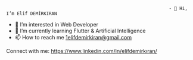                                                                  - 👋 Hi, I’m Elif DEMİRKIRAN
- 👀 I’m interested in Web Developer
- 🌱 I’m currently learning Flutter & Artificial Intelligence
- 📫 How to reach me 1elifdemirkiran@gmail.com

Connect with me:
https://www.linkedin.com/in/elifdemirkıran/


  
<!---
elifdemirkiran/elifdemirkiran is a ✨ special ✨ repository because its `README.md` (this file) appears on your GitHub profile.
You can click the Preview link to take a look at your changes.
--->
